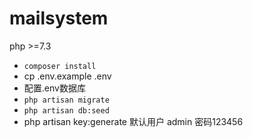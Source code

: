 # mailsystem

php >=7.3

- `composer install`
- cp .env.example .env 
- 配置.env数据库
- `php artisan migrate`
- `php artisan db:seed`
- php artisan key:generate
默认用户 admin 密码123456
